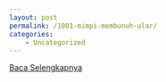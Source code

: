 ```yaml
---
layout: post
permalink: /1001-mimpi-membunuh-ular/
categories:
    - Uncategorized
---
```


[Baca Selengkapnya](/08)